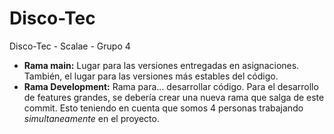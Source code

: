 # Disco-Tec
Disco-Tec - Scalae - Grupo 4

- **Rama main:** Lugar para las versiones entregadas en asignaciones. También, el lugar para las versiones más estables del código.
- **Rama Development:** Rama para... desarrollar código. Para el desarrollo de features grandes, se debería crear una nueva rama que salga de este commit. 
Esto teniendo en cuenta que somos 4 personas trabajando *simultaneamente* en el proyecto.
